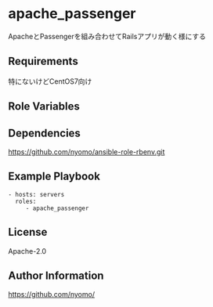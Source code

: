 apache_passenger
=========

ApacheとPassengerを組み合わせてRailsアプリが動く様にする

Requirements
------------

特にないけどCentOS7向け

Role Variables
--------------




Dependencies
------------

https://github.com/nyomo/ansible-role-rbenv.git

Example Playbook
----------------


    - hosts: servers
      roles:
         - apache_passenger

License
-------

Apache-2.0

Author Information
------------------

https://github.com/nyomo/
